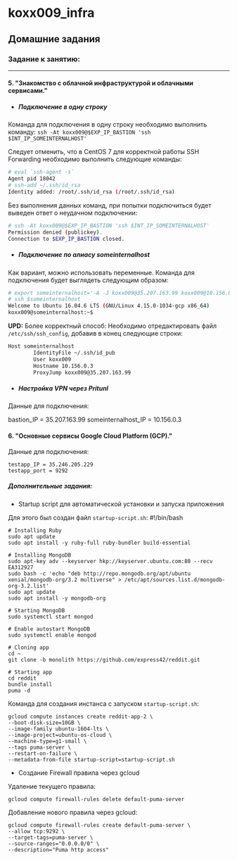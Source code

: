 # koxx009_infra

## Домашние задания
### Задание к занятию:
------------
#### 5. "Знакомство с облачной инфраструктурой и облачными сервисами."
- ##### Подключение в одну строку

Команда для подключения в одну строку необходимо выполнить команду:
	`ssh -At koxx009@$EXP_IP_BASTION 'ssh $INT_IP_SOMEINTERNALHOST'`

Следует отменить, что в CentOS 7 для корректной работы SSH Forwarding необходимо выполнить следующие команды:
```bash
# eval `ssh-agent -s`
Agent pid 18042
# ssh-add ~/.ssh/id_rsa
Identity added: /root/.ssh/id_rsa (/root/.ssh/id_rsa)
```

Без выполнения данных команд, при попытки подключиться будет выведен ответ о неудачном подключении:
```bash
# ssh -At koxx009@$EXP_IP_BASTION 'ssh $INT_IP_SOMEINTERNALHOST'
Permission denied (publickey).
Connection to $EXP_IP_BASTION closed.
```

- ##### Подключение по алиасу someinternalhost

Как вариант, можно использовать переменные. Команда для подключения будет выглядеть следующим образом:
```bash
# export someinternalhost='-A -J koxx009@35.207.163.99 koxx009@10.156.0.3'
# ssh $someinternalhost
Welcome to Ubuntu 16.04.6 LTS (GNU/Linux 4.15.0-1034-gcp x86_64)
koxx009@someinternalhost:~$
```
**UPD:**
Более корректный способ:
Необходимо отредактировать файл `/etc/ssh/ssh_config`, добавив в конец следующие строки:

```bash
Host someinternalhost
        IdentityFile ~/.ssh/id_pub
        User koxx009
        Hostname 10.156.0.3
        ProxyJump koxx009@35.207.163.99
```

- ##### Настройка VPN через Pritunl
Данные для подключения:

bastion_IP = 35.207.163.99
someinternalhost_IP = 10.156.0.3

#### 6. "Основные сервисы Google Cloud Platform (GCP)."

Данные для подключения:

    testapp_IP = 35.246.205.229
    testapp_port = 9292

##### Дополнительные задания:
* Startup script для автоматической установки и запуска приложения

Для этого был создан файл  `startup-script.sh`:
    #!/bin/bash
    
    # Installing Ruby
    sudo apt update
    sudo apt install -y ruby-full ruby-bundler build-essential
    
    # Installing MongoDB
    sudo apt-key adv --keyserver hkp://keyserver.ubuntu.com:80 --recv EA312927
    sudo bash -c 'echo "deb http://repo.mongodb.org/apt/ubuntu xenial/mongodb-org/3.2 multiverse" > /etc/apt/sources.list.d/mongodb-org-3.2.list'
    sudo apt update
    sudo apt install -y mongodb-org
    
    # Starting MongoDB
    sudo systemctl start mongod
    
    # Enable autostart MongoDB
    sudo systemctl enable mongod
    
    # Cloning app
    cd ~
    git clone -b monolith https://github.com/express42/reddit.git
    
    # Starting app
    cd reddit
    bundle install
    puma -d
    

Команда для создания инстанса с запуском  `startup-script.sh`:

    gcloud compute instances create reddit-app-2 \
    --boot-disk-size=10GB \
    --image-family ubuntu-1604-lts \
    --image-project=ubuntu-os-cloud \
    --machine-type=g1-small \
    --tags puma-server \
    --restart-on-failure \
    --metadata-from-file startup-script=startup-script.sh

* Создание Firewall правила через gcloud

Удаление текущего правила:

    gcloud compute firewall-rules delete default-puma-server


Добавление нового правила через gcloud:

    gcloud compute firewall-rules create default-puma-server \
    --allow tcp:9292 \
    --target-tags=puma-server \
    --source-ranges="0.0.0.0/0" \
    --description="Puma http access"
    

